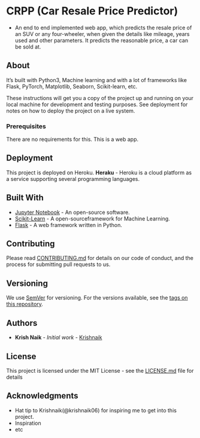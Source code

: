 # CRPP (Car Resale Price Predictor)

- An end to end implemented web app, which predicts the resale price of an SUV or any four-wheeler, when given the details like mileage, years used and other parameters. It predicts the reasonable price, a car can be sold at.

## About 

It’s built with Python3, Machine learning and with a lot of frameworks like Flask, PyTorch, Matplotlib, Seaborn, Scikit-learn, etc.

These instructions will get you a copy of the project up and running on your local machine for development and testing purposes. See deployment for notes on how to deploy the project on a live system.

### Prerequisites

There are no requirements for this. This is a web app.

## Deployment

This project is deployed on Heroku.
**Heraku** - Heroku is a cloud platform as a service supporting several programming languages. 

## Built With

* [Jupyter Notebook](https://jupyter.org/) - An open-source software.
* [Scikit-Learn](https://maven.apache.org/) -  A open-sourceframework for Machine Learning.
* [Flask](https://flask.palletsprojects.com/en/1.1.x/) - A web framework written in Python.

## Contributing

Please read [CONTRIBUTING.md](https://gist.github.com/PurpleBooth/b24679402957c63ec426) for details on our code of conduct, and the process for submitting pull requests to us.

## Versioning

We use [SemVer](http://semver.org/) for versioning. For the versions available, see the [tags on this repository](https://github.com/your/project/tags). 

## Authors

* **Krish Naik** - *Initial work* - [Krishnaik](https://github.com/krishnaik06)

## License

This project is licensed under the MIT License - see the [LICENSE.md](LICENSE.md) file for details

## Acknowledgments

* Hat tip to Krishnaik(@krishnaik06) for inspiring me to get into this project.
* Inspiration
* etc
